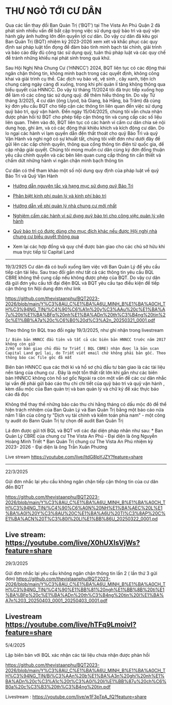 # THƯ NGỎ TỚI CƯ DÂN

Qua các lần thay đổi Ban Quản Trị (‘BQT’) tại The Vista An Phú Quận 2 đã phát sinh nhiều vấn đề bất cập trong việc sử dụng quỹ bảo trì và quỹ vận hành gây ảnh hưởng lớn đến quyền lợi cư dân. Do vậy cư dân đã kêu gọi Ban Quản Trị (BQT) nhiệm kỳ 2023-2026 xem xét và khắc phục các quy định sai pháp luật tồn đọng để đảm bảo tính minh bạch tài chính, giải trình và báo cáo đầy đủ công tác sử dụng quỹ, tuân thủ pháp luật và các quy chế để tránh những khiếu nại phát sinh trong quá khứ.

Sau Hội Nghị Nhà Chung Cư (‘HNNCC’) 2024, BQT liên tục có các động thái ngăn chặn thông tin, không minh bạch trong các quyết định, không công khai và giải trình cụ thể. Các dịch vụ bảo vệ, vệ sinh , cây xanh, tiện ích chung càng ngày càng đi xuống, trong khi phí quản lí tăng không thông qua biểu quyết của HNNCC. Do vậy từ tháng 11/2024 tôi đã trực tiếp xuống họp để làm rõ các công tác sử dụng quỹ. để  thêm hiểu thông tin. Do vậy Từ tháng 3/2025, 4 cư dân (ông Llyod, bà Giang, bà Hằng, bà Trâm) đã cùng ký đơn yêu cầu BQT cho tiếp cận các thông tin liên quan đến việc sử dụng quỹ bảo trì, quỹ vận hành.
Đến ngày 15/04/2025, chúng tôi vẫn chưa nhận được phản hồi từ BQT cho phép tiếp cận thông tin và cung cấp các số liệu liên quan. Thêm vào đó, BQT liên tục có các hành vi cấm cư dân chia sẻ nội dung họp, ghi âm, và có các động thái khiêu khích và kích động cư dân. Do lo ngại các hành vi lạm quyền dẫn đến thất thoát cho quỹ Bảo Trì và quỹ Vận Hành và nghi ngờ có sự khuất tất, chúng tôi viết đơn như dưới đây để gửi lên các cấp chính quyền, thông qua cổng thông tin điện tử quốc gia, để cập nhập giải quyết. Chúng tôi mong muốn cư dân cùng ký đơn đồng thuận yêu cầu chính quyền và các bên liên quan cung cấp thông tin cần thiết và chấm dứt những hành vi ngăn chặn minh bạch thông tin

Cư dân có thể tham khảo một số nội dung quy định của pháp luật về quỹ Bảo Trì và Quỹ Vận Hành 
- [Hướng dẫn nguyên tắc và hạng mục sử dụng quỹ Bảo Trì](https://thuvienphapluat.vn/phap-luat/nhung-hang-muc-nao-duoc-su-dung-quy-bao-tri-cua-chung-cu-viec-bao-tri-nha-chung-cu-thuc-hien-theo-n-27075.html)

- [Phân biệt kinh phí quản lý và kinh phí bảo trì](https://soxaydung.hochiminhcity.gov.vn/web/vi/-/phan-biet-kinh-phi-quan-ly-van-hanh-va-kinh-phi-bao-tri)
- [Hướng dẫn về phí quản lý nhà chung cư mới nhất](https://thuvienphapluat.vn/chinh-sach-phap-luat-moi/vn/ho-tro-phap-luat/tu-van-phap-luat/68639/huong-dan-ve-phi-quan-ly-nha-chung-cu-moi-nhat)
- [Nghiêm cấm các hành vi sử dụng quỹ bảo trì cho công việc quản lý vận hành](https://baochinhphu.vn/co-duoc-dung-quy-bao-tri-de-lap-camera-cho-cac-tang-chung-cu-102220909101912134.htm#:~:text=B%E1%BB%99%20X%C3%A2y%20d%E1%BB%B1ng%20tr%E1%BA%A3%20l%E1%BB%9Di,v%C3%A0%20c%C3%A1c%20m%E1%BB%A5c%20%C4%91%C3%ADch%20kh%C3%A1c%22)
- [Quỹ bảo trì có được dùng cho mục đích khác nếu được Hội nghị nhà chung cư biểu quyết thông qua](https://soxaydung.hochiminhcity.gov.vn/tuyen-dung/-/asset_publisher/hoKTpfr7khKO/content/tra-loi-cau-hoi-cua-ong-huynh-thien-bao-hoi-ve-quy-bao-tri-co-uoc-dung-cho-muc-ich-khac-neu-uoc-hoi-nghi-nha-chung-cu-bieu-quyet-thong-qua-)
- Xem lại các hợp đồng và quy chế được bàn giao cho các chủ sở hữu khi mua trực tiếp từ Capital Land





 

-----------------------------
19/3/2925
Cư dân  đã có buổi xuống làm việc với Ban Quản Lý để yêu cầu tiếp cận tài liệu. Sau trao đổi gần như tất cả các thông tin yêu cầu BQL CBRE không thễ cung cấp nếu không được phép của BQT. Do vậy cư dân đã gửi đơn yêu cầu tới đại điện BQL và BQT yêu cầu tạo điều kiện để tiếp cận thông tin
Nội dung đơn như link

https://github.com/thevistaanphu/BQT2023-2026/blob/main/Y%C3%8AU_C%E1%BA%A6U_MINH_B%E1%BA%A0CH_TH%C3%94NG_TIN/%C4%90%C6%A1n%20y%C3%AAu%20c%E1%BA%A7u%20ti%E1%BA%BFp%20nh%E1%BA%ADn%20th%C3%B4ng%20tin%20c%E1%BB%A7a%20c%C6%B0%20d%C3%A2n_20250321_0001.pdf

Theo thông tin BQL trao đổi ngày 19/3/2025, như ghi nhận trong livestream

    1/ Biên bản HNNCC đầu tiên và tất cả các biên bản HNNCC trước năm 2017 không còn giữ 
    2/Hồ sơ bàn giao chủ đầu tư Triết ( BQL CBRE) nhận được là bản scan Capital Land gửi lại, do Triết viết email chứ không phải bản gốc. Theo thông báo cac file gôc đã mất

Biên bản HNNCC qua các thời kì và hồ sơ chủ đầu tư bàn giao là các tài liệu nền tảng của chung cư .  Đây là một tổn thất rất lớn khi gần như các biên bản HNNCC không còn hồ sơ gốc
Ngoài ra còn một vấn đề các  cư dân nhắc lại vấn đề phải gửi báo cáo thu chi chi tiết của quỹ bảo trì và quỹ vận hành , kèm dấu mộc của Ban quản trị và ban quản lý  và chữ ký để xác thực báo cáo đã đọc

Không thể thay thế những báo cáo thu chi hằng tháng có dấu mộc đỏ để thể hiện trách nhhiệm của Ban Quản Lý và Ban Quản Trị bằng một báo cáo nửa năm 1 lần của công ty "Dịch vụ tài chính và kiểm toán phía nam" - một công ty audit do Bann Quản Trị tự chọn để audit Ban Quản Trị 

Lá đơn được gửi tới BQL và BQT vơi các đại diện pháp nhân như sau:
    * Ban Quản Lý CBRE của chung cư The Vista An Phú - Đại diện là ông Nguyễn Hoàng Minh Triết
    * Ban Quản Trị chung cư The Vista An Phú nhiệm kỳ 2023- 2026 - Đại diện là ông Trần Xuân Phương


Live stream https://youtube.com/live/ltdG8IpYJZY?feature=share

---------------------------------------
22/3/2025

Gửi đơn nhắc lại yêu cầu không ngăn chặn tiếp cận thông tin của cư dân đến BQT  

https://github.com/thevistaanphu/BQT2023-2026/blob/main/Y%C3%8AU_C%E1%BA%A6U_MINH_B%E1%BA%A0CH_TH%C3%94NG_TIN/%C4%90%C6%A0N%20NH%E1%BA%AEC%20L%E1%BA%A0I%20Y%C3%8AU%20C%E1%BA%A6U%20TI%C3%8AP%20C%E1%BA%ACN%20T%C3%80I%20LI%E1%BB%86U_20250322_0001.pd

Live stream: https://youtube.com/live/X0hUXIsVjWs?feature=share
----------------------
29/3/2025

Gửi đơn nhắc lại yêu cầu không ngăn chặn thông tin lần 2 ( lần thứ 3 gửi đơn)
https://github.com/thevistaanphu/BQT2023-2026/blob/main/Y%C3%8AU_C%E1%BA%A6U_MINH_B%E1%BA%A0CH_TH%C3%94NG_TIN/%C4%90%E1%BB%81%20ngh%E1%BB%8B%20ti%E1%BA%BFp%20c%E1%BA%ADn%20th%C3%B4ng%20tin%20l%E1%BA%A7n%203_20250403_0001_20250403_0001.pdf

Livestream https://youtube.com/live/hTFq9LmoivI?feature=share
-------------------------
5/4/2025

Lập biên bản với BQL xác nhận các tài liệu chưa nhận được phản hồi 

https://github.com/thevistaanphu/BQT2023-2026/blob/main/Y%C3%8AU_C%E1%BA%A6U_MINH_B%E1%BA%A0CH_TH%C3%94NG_TIN/Bi%C3%AAn%20b%E1%BA%A3n%20ghi%20nh%E1%BA%ADn%20c%C3%A1c%20t%C3%A0i%20li%E1%BB%87u%20ch%C6%B0a%20c%C3%B3%20th%C3%B4ng%20tin.pdf

Livestream : https://youtube.com/live/w1F3pTpA_fQ?feature=share
